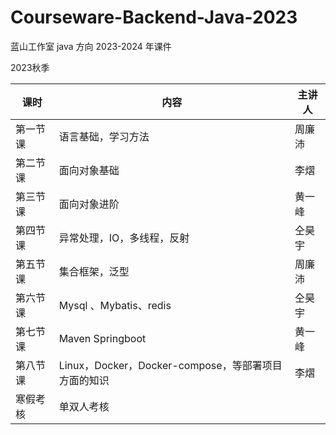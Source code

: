 # Courseware-Backend-Java-2023
蓝山工作室 java 方向 2023-2024 年课件


2023秋季

| 课时     | 内容                                                | 主讲人 |
| -------- | --------------------------------------------------- | ------ |
| 第一节课 | 语言基础，学习方法                                   | 周廉沛 |
| 第二节课 | 面向对象基础                                         | 李熠 |
| 第三节课 | 面向对象进阶                                        | 黄一峰 |
| 第四节课 | 异常处理，IO，多线程，反射                            | 仝昊宇 |
| 第五节课 | 集合框架，泛型                                      | 周廉沛 |
| 第六节课 | Mysql 、Mybatis、redis                              | 仝昊宇  |
| 第七节课 | Maven Springboot                                  | 黄一峰 |
| 第八节课 | Linux，Docker，Docker-compose，等部署项目方面的知识  | 李熠   |
| 寒假考核 | 单双人考核                                          |       |
